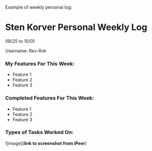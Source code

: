 Example of weekly personal log:

# Sten Korver Personal Weekly Log

09/25 to 10/01

Username: Rev-Rok

### My Features For This Week:

- Feature 1
- Feature 2
- Feature 3

### Completed Features For This Week:

- Feature 1
- Feature 2
- Feature 3

### Types of Tasks Worked On:

![image](**link to screenshot from iPeer**)
